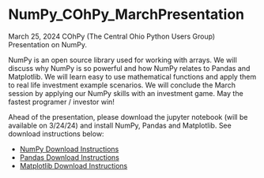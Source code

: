 # NumPy_COhPy_MarchPresentation
March 25, 2024 COhPy (The Central Ohio Python Users Group) Presentation on NumPy. 

NumPy is an open source library used for working with arrays. We will discuss why NumPy is so powerful and how NumPy relates to Pandas and Matplotlib.  We will learn easy to use mathematical functions and apply them to real life investment example scenarios. We will conclude the March session by applying our NumPy skills with an investment game. May the fastest programer / investor win!

Ahead of the presentation, please download the jupyter notebook (will be available on 3/24/24) and install NumPy, Pandas and Matplotlib. See download instructions below:
- [NumPy Download Instructions](https://numpy.org/install/)
- [Pandas Download Instructions](https://pandas.pydata.org/pandas-docs/stable/getting_started/install.html)
- [Matplotlib Download Instructions](https://matplotlib.org/stable/users/installing/index.html)

